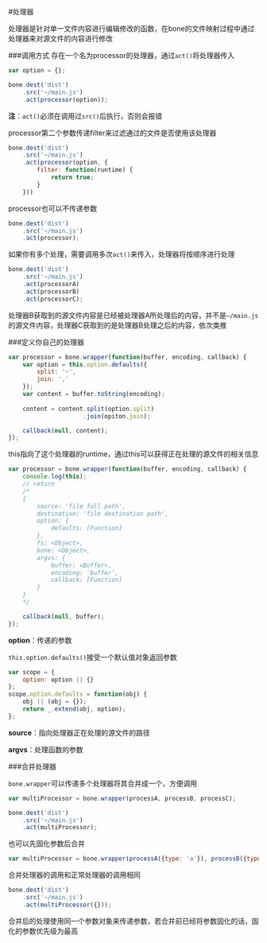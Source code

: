 #处理器

处理器是针对单一文件内容进行编辑修改的函数，在bone的文件映射过程中通过处理器来对源文件的内容进行修改

###调用方式
存在一个名为processor的处理器，通过`act()`将处理器传入
```js
var option = {};

bone.dest('dist')
	.src('~/main.js')
	.act(processor(option));
```
**注**：`act()`必须在调用过`src()`后执行，否则会报错

processor第二个参数传递filter来过滤通过的文件是否使用该处理器

```js
bone.dest('dist')
	.src('~/main.js')
	.act(processor(option, {
		filter: function(runtime) {
			return true;
		}
	}))
```

processor也可以不传递参数

```js
bone.dest('dist')
	.src('~/main.js')
	.act(processor);
```
如果你有多个处理，需要调用多次`act()`来传入，处理器将按顺序进行处理

```js
bone.dest('dist')
	.src('~/main.js')
	.act(processorA)
	.act(processorB)
	.act(processorC);
```

处理器B获取到的源文件内容是已经被处理器A所处理后的内容，并不是`~/main.js`的源文件内容，处理器C获取到的是处理器B处理之后的内容，依次类推

###定义你自己的处理器
```js
var processor = bone.wrapper(function(buffer, encoding, callback) {
	var option = this.option.defaults({
		split: '~',
		join: ','
	});
	var content = buffer.toString(encoding);
	
	content = content.split(option.split)
					 .join(opiton.join);

	callback(null, content);
});
```
this指向了这个处理器的runtime，通过this可以获得正在处理的源文件的相关信息
```js
var processor = bone.wrapper(function(buffer, encoding, callback) {
	console.log(this);
	// return
	/*
	{
		source: 'file full path',
		destination: 'file destination path',
		option: { 
			defaults: [Function] 
		},
		fs: <Object>,
		bone: <Object>,
		argvs: {
			buffer: <Buffer>,
			encoding: 'buffer',
			callback: [Function]
		}
	}
	*/

	callback(null, buffer);
});
```

**option**：传递的参数

`this.option.defaults()`接受一个默认值对象返回参数
```js
var scope = {
	option: option || {}
};
scope.option.defaults = function(obj) {
	obj || (obj = {});
	return _.extend(obj, option);
};

```

**source**：指向处理器正在处理的源文件的路径

**argvs**：处理函数的参数

###合并处理器

`bone.wrapper`可以传递多个处理器将其合并成一个，方便调用

```js
var multiProcessor = bone.wrapper(processA, processB, processC);

bone.dest('dist')
	.src('~/main.js')
	.act(multiProcessor);
```

也可以先固化参数后合并

```js
var multiProcessor = bone.wrapper(processA({type: 'a'}), processB({type: 'b'}), processC({type: 'c'}));
```

合并处理器的调用和正常处理器的调用相同
```js
bone.dest('dist')
	.src('~/main.js')
	.act(multiProcessor({}));
```

合并后的处理使用同一个参数对象来传递参数，若合并前已经将参数固化的话，固化的参数优先级为最高